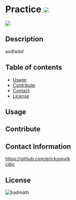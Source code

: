 
  # Practice ![](https://img.shields.io/github/languages/count/ericksonvik/Practice)

  ![](https://img.shields.io/github/languages/top/ericksonvik/Practice)

  ## Description 
  asdfadsf

  ## Table of contents
  - [Usage](#usage)
  - [Contribute](#contribute)
  - [Contact](#contact)
  - [License](#license)

  ## Usage
  

  ## Contribute
  

  ## Contact Information
  https://github.com/ericksonvik </br>
  [c@c](mailto:c@c) </br>
  

  ## License
  ![badmath](https://img.shields.io/github/license/ericksonvik/Practice)

